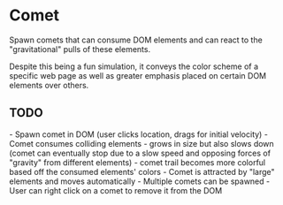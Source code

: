 <h1>Comet</h1>
Spawn comets that can consume DOM elements and can react to the "gravitational" pulls of these elements.

Despite this being a fun simulation, it conveys the color scheme of a specific web page as well as greater emphasis placed on certain DOM elements over others.

<h2>TODO</h2>
- Spawn comet in DOM (user clicks location, drags for initial velocity)
- Comet consumes colliding elements
  - grows in size but also slows down (comet can eventually stop due to a slow speed and opposing forces of "gravity" from different elements)
  - comet trail becomes more colorful based off the consumed elements' colors
- Comet is attracted by "large" elements and moves automatically
- Multiple comets can be spawned
- User can right click on a comet to remove it from the DOM
